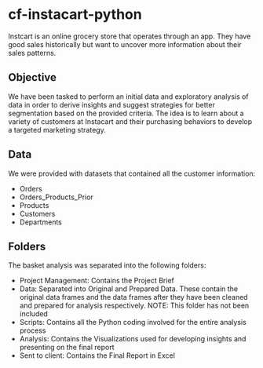 # cf-instacart-python

Instcart is an online grocery store that operates through an app.  They have good sales historically but want to uncover more information about their sales patterns.

## Objective

We have been tasked to perform an initial data and exploratory analysis of data in order to derive insights and suggest strategies for better segmentation based on the provided criteria.  The idea is to learn about a variety of customers at Instacart and their purchasing behaviors to develop a targeted marketing strategy.

## Data

We were provided with datasets that contained all the customer information:

- Orders
- Orders_Products_Prior
- Products
- Customers
- Departments

## Folders

The basket analysis was separated into the following folders:

- Project Management: Contains the Project Brief
- Data: Separated into Original and Prepared Data. These contain the original data frames and the data frames after they have been cleaned and prepared for analysis respectively. NOTE: This folder has not been included
- Scripts: Contains all the Python coding involved for the entire analysis process
- Analysis: Contains the Visualizations used for developing insights and presenting on the final report
- Sent to client: Contains the Final Report in Excel
